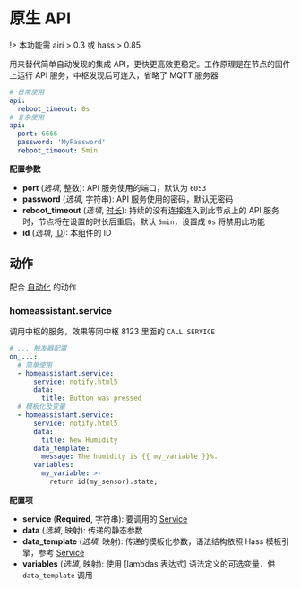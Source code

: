# 原生 API

!> 本功能需 airi > 0.3 或 hass > 0.85

用来替代简单自动发现的集成 API，更快更高效更稳定。工作原理是在节点的固件上运行 API 服务，中枢发现后可连入，省略了 MQTT 服务器


```yaml
# 日常使用
api:
  reboot_timeout: 0s
# 复杂使用
api:
  port: 6666
  password: 'MyPassword'
  reboot_timeout: 5min
```

**配置参数**

- **port** (*选填*, 整数): API 服务使用的端口，默认为 `6053`
- **password** (*选填*, 字符串): API 服务使用的密码，默认无密码
- **reboot_timeout** (*选填*, [时长](mqtt/guides/configuration-types#时长)): 持续的没有连接连入到此节点上的 API 服务时，节点将在设置的时长后重启。默认 `5min`，设置成 `0s` 将禁用此功能
- **id** (*选填*, [ID](mqtt/guides/configuration-types#id)): 本组件的 ID



## 动作

配合 [自动化](mqtt/guides/automations) 的动作


### homeassistant.service


调用中枢的服务，效果等同中枢 8123 里面的  `CALL SERVICE`


```yaml
# ... 触发器配置
on_...:
  # 简单使用
  - homeassistant.service:
      service: notify.html5
      data:
        title: Button was pressed
  # 模板化及变量
  - homeassistant.service:
      service: notify.html5
      data:
        title: New Humidity
      data_template:
        message: The humidity is {{ my_variable }}%.
      variables:
        my_variable: >-
          return id(my_sensor).state;
```

**配置项**

- **service** (**Required**, 字符串): 要调用的 [Service](ctl/scripts/service-calls)
- **data** (*选填*, 映射): 传递的静态参数
- **data_template** (*选填*, 映射): 传递的模板化参数，语法结构依照 Hass 模板引擎，参考 [Service](ctl/scripts/service-calls)
- **variables** (*选填*, 映射): 使用 [lambdas 表达式] 语法定义的可选变量，供 `data_template` 调用 
